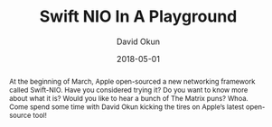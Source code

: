 ---
title: "Swift NIO In A Playground"
date: 2018-05-01
author: David Okun
abstract: At the beginning of March, Apple open-sourced a new networking framework called Swift-NIO. Have you considered trying it? Do you want to know more about what it is? Would you like to hear a bunch of The Matrix puns? Whoa. Come spend some time with David Okun kicking the tires on Apple’s latest open-source tool!
geo: Austin, TX, USA
location: Austin iPhone Developer Group
video_url: https://vimeo.com/267825628
location_url: https://www.meetup.com/Austin-iPhone-Developer-Group/
---
